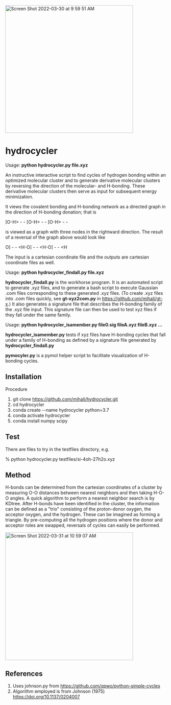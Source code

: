 <img width="400" alt="Screen Shot 2022-03-30 at 9 59 51 AM" src="https://user-images.githubusercontent.com/10854556/161368022-17f12de8-4c98-483b-9340-e24c68c5e86b.png">


# hydrocycler

Usage: **python hydrocycler.py file.xyz**

An instructive interactive script to find cycles of hydrogen bonding within an optimized molecular cluster and to generate derivative molecular clusters by reversing the direction of the molecular- and H-bonding. These derivative molecular clusters then serve as input for subsequent energy minimization. 

It views the covalent bonding and H-bonding network as a directed graph in the direction of H-bonding donation; that is 

 \[O-H> - - \[O-H> - - \[O-H> - - 

is viewed as a graph with three nodes in the rightward direction.  The result of a reversal of the graph above would look like

 O] - - <H-O] - - <H-O] - - <H 

The input is a cartesian coordinate file and the outputs are cartesian coordinate files as well.   

Usage: **python hydrocycler_findall.py file.xyz**                               
                               
**hydrocycler_findall.py** is the workhorse program. It is an automated script to generate .xyz files, and to generate a bash script to execute Gaussian .com files corresponding to these generated .xyz files. (To create .xyz files into .com files quickly, see **gt-xyz2com.py** in https://github.com/mihali/gt-x.) It also generates a signature file that describes the H-bonding family of the .xyz file input. This signature file can then be used to test xyz files if they fall under the same family. 
                               
Usage: **python hydrocycler_isamember.py file0.sig fileA.xyz fileB.xyz ...**
                               
**hydrocycler_isamember.py** tests if xyz files have H-bonding cycles that fall under a family of H-bonding as defined by a signature file generated by **hydrocycler_findall.py**                            
                               
**pymocyler.py** is a pymol helper script to facilitate visualization of H-bonding cycles.
                               

                               
## Installation

Procedure 
1. git clone https://github.com/mihali/hydrocycler.git 
2. cd hydrocycler
3. conda create --name hydrocycler python=3.7 
4. conda activate hydrocycler
5. conda install numpy scipy

## Test

There are files to try in the testfiles directory, e.g.

% python hydrocycler.py testfiles/si-4oh-27h2o.xyz

## Method

H-bonds can be determined from the cartesian coordinates of a cluster by measuring O-O distances between nearest neighbors and then taking H-O-O angles. A quick algorithm to perform a nearest neighbor search is by KDtree. After H-bonds have been identified in the cluster, the information can be defined as a "trio" consisting of the proton-donor oxygen, the acceptor oxygen, and the hydrogen. These can be imagined as forming a triangle. By pre-computing all the hydrogen positions where the donor and acceptor roles are swapped, reversals of cycles can easily be performed. 
                               
<img width="400" alt="Screen Shot 2022-03-31 at 10 59 07 AM" src="https://user-images.githubusercontent.com/10854556/161396405-5fb370f5-307f-4430-8e63-5c5a25d56633.png">
                               
## References

1. Uses johnson.py from https://github.com/qpwo/python-simple-cycles
2. Algorithm employed is from Johnson (1975) https://doi.org/10.1137/0204007


  
